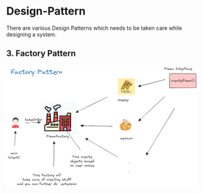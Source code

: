 # Design-Pattern

There are various Design Patterns which needs to be taken care while designing a system.

## 3. Factory Pattern

![Alt Text](assests/Factory.png)
